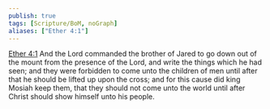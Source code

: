 ```yaml
---
publish: true
tags: [Scripture/BoM, noGraph]
aliases: ["Ether 4:1"]
---
```

[Ether 4:1](https://churchofjesuschrist.org/study/scriptures/bofm/ether/4?lang=eng&id=p1#p1) And the Lord commanded the brother of Jared to go down out of the mount from the presence of the Lord, and write the things which he had seen; and they were forbidden to come unto the children of men until after that he should be lifted up upon the cross; and for this cause did king Mosiah keep them, that they should not come unto the world until after Christ should show himself unto his people.
